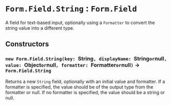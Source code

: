 # `Form.Field.String` : `Form.Field`

A field for text-based input, optionally using a `Formatter` to convert the string value into a different type.   
  


## Constructors

### `new Form.Field.String(key: `String`, displayName: `String` or `null`, value: `Object` or `null`, formatter: `Formatter` or `null`)` → `Form.Field.String`

Returns a new `String` field, optionally with an initial value and formatter. If a formatter is specified, the value should be of the output type from the formatter or null. If no formatter is specified, the value should be a string or null.   
  

